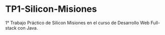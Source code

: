 # TP1-Silicon-Misiones
1° Trabajo Práctico de Silicon Misiones en el curso de Desarrollo Web Full-stack con Java.
